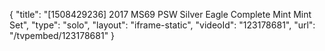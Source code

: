 {
    "title": "[1508429236] 2017 MS69 PSW Silver Eagle Complete Mint Mint Set",
    "type": "solo",
    "layout": "iframe-static",
    "videoId": "123178681",
    "url": "\/tvpembed\/123178681"
}
